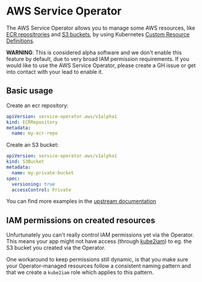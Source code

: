 # AWS Service Operator

The AWS Service Operator allows you to manage some AWS resources, like [ECR repositrories](https://docs.aws.amazon.com/AmazonECR/latest/userguide/Repositories.html) and [S3 buckets](https://docs.aws.amazon.com/AmazonS3/latest/dev/UsingBucket.html), by using Kubernetes [Custom Resource Definitions](https://kubernetes.io/docs/concepts/extend-kubernetes/api-extension/custom-resources/).

**WARNING**: This is considered alpha software and we don't enable this feature by default, due to very broad IAM permission requirements. If you would like to use the AWS Service Operator, please create a GH issue or get into contact with your lead to enable it.

## Basic usage

Create an ecr repository:

```yaml
apiVersion: service-operator.aws/v1alpha1
kind: ECRRepository
metadata:
  name: my-ecr-repo
```

Create an S3 bucket:

```yaml
apiVersion: service-operator.aws/v1alpha1
kind: S3Bucket
metadata:
  name: my-private-bucket
spec:
  versioning: true
  accessControl: Private
```

You can find more examples in the [upstream documentation](https://github.com/awslabs/aws-service-operator/tree/master/examples)

## IAM permissions on created resources

Unfurtunately you can't really control IAM permissions yet via the Operator. This means your app might not have access (through [kube2iam](walk-through.md#IAM-Roles)) to eg. the S3 bucket you created via the Operator.

One workaround to keep permissions still dynamic, is that you make sure your Operator-managed resources follow a consistent naming pattern and that we create a `kube2iam` role which applies to this pattern.
